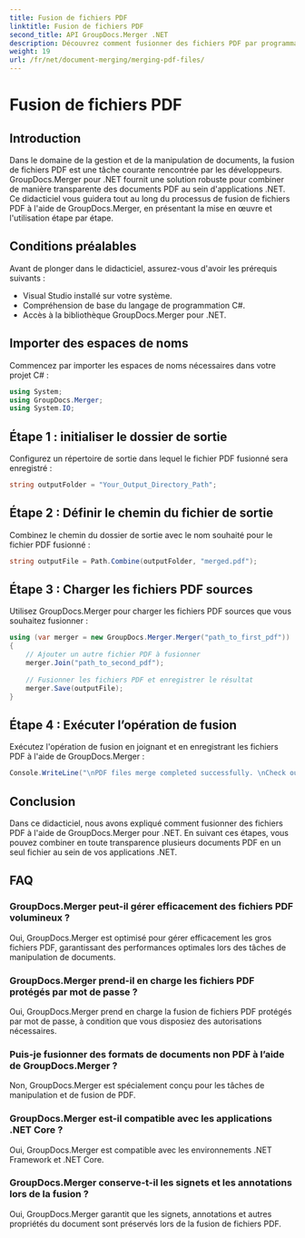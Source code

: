 ```yaml
---
title: Fusion de fichiers PDF
linktitle: Fusion de fichiers PDF
second_title: API GroupDocs.Merger .NET
description: Découvrez comment fusionner des fichiers PDF par programmation dans .NET à l'aide de GroupDocs.Merger pour une gestion transparente des documents.
weight: 19
url: /fr/net/document-merging/merging-pdf-files/
---
```


# Fusion de fichiers PDF

## Introduction
Dans le domaine de la gestion et de la manipulation de documents, la fusion de fichiers PDF est une tâche courante rencontrée par les développeurs. GroupDocs.Merger pour .NET fournit une solution robuste pour combiner de manière transparente des documents PDF au sein d'applications .NET. Ce didacticiel vous guidera tout au long du processus de fusion de fichiers PDF à l'aide de GroupDocs.Merger, en présentant la mise en œuvre et l'utilisation étape par étape.
## Conditions préalables
Avant de plonger dans le didacticiel, assurez-vous d'avoir les prérequis suivants :
- Visual Studio installé sur votre système.
- Compréhension de base du langage de programmation C#.
- Accès à la bibliothèque GroupDocs.Merger pour .NET.

## Importer des espaces de noms
Commencez par importer les espaces de noms nécessaires dans votre projet C# :
```csharp
using System; 
using GroupDocs.Merger;
using System.IO;
```
## Étape 1 : initialiser le dossier de sortie
Configurez un répertoire de sortie dans lequel le fichier PDF fusionné sera enregistré :
```csharp
string outputFolder = "Your_Output_Directory_Path";
```
## Étape 2 : Définir le chemin du fichier de sortie
Combinez le chemin du dossier de sortie avec le nom souhaité pour le fichier PDF fusionné :
```csharp
string outputFile = Path.Combine(outputFolder, "merged.pdf");
```
## Étape 3 : Charger les fichiers PDF sources
Utilisez GroupDocs.Merger pour charger les fichiers PDF sources que vous souhaitez fusionner :
```csharp
using (var merger = new GroupDocs.Merger.Merger("path_to_first_pdf"))
{
    // Ajouter un autre fichier PDF à fusionner
    merger.Join("path_to_second_pdf");
    
    // Fusionner les fichiers PDF et enregistrer le résultat
    merger.Save(outputFile);
}
```
## Étape 4 : Exécuter l’opération de fusion
Exécutez l'opération de fusion en joignant et en enregistrant les fichiers PDF à l'aide de GroupDocs.Merger :
```csharp
Console.WriteLine("\nPDF files merge completed successfully. \nCheck output in {0}", outputFolder);
```

## Conclusion
Dans ce didacticiel, nous avons expliqué comment fusionner des fichiers PDF à l'aide de GroupDocs.Merger pour .NET. En suivant ces étapes, vous pouvez combiner en toute transparence plusieurs documents PDF en un seul fichier au sein de vos applications .NET.

## FAQ
### GroupDocs.Merger peut-il gérer efficacement des fichiers PDF volumineux ?
Oui, GroupDocs.Merger est optimisé pour gérer efficacement les gros fichiers PDF, garantissant des performances optimales lors des tâches de manipulation de documents.
### GroupDocs.Merger prend-il en charge les fichiers PDF protégés par mot de passe ?
Oui, GroupDocs.Merger prend en charge la fusion de fichiers PDF protégés par mot de passe, à condition que vous disposiez des autorisations nécessaires.
### Puis-je fusionner des formats de documents non PDF à l’aide de GroupDocs.Merger ?
Non, GroupDocs.Merger est spécialement conçu pour les tâches de manipulation et de fusion de PDF.
### GroupDocs.Merger est-il compatible avec les applications .NET Core ?
Oui, GroupDocs.Merger est compatible avec les environnements .NET Framework et .NET Core.
### GroupDocs.Merger conserve-t-il les signets et les annotations lors de la fusion ?
Oui, GroupDocs.Merger garantit que les signets, annotations et autres propriétés du document sont préservés lors de la fusion de fichiers PDF.